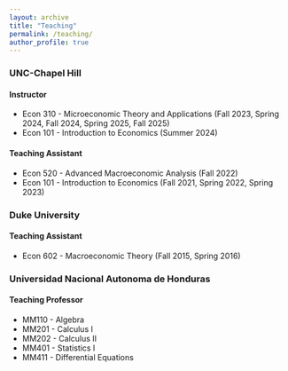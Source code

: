 ```yaml
---
layout: archive
title: "Teaching"
permalink: /teaching/
author_profile: true
---
```


### UNC-Chapel Hill
#### Instructor
* Econ 310 - Microeconomic Theory and Applications (Fall 2023, Spring 2024, Fall 2024, Spring 2025, Fall 2025)
* Econ 101 - Introduction to Economics (Summer 2024)

#### Teaching Assistant
* Econ 520 - Advanced Macroeconomic Analysis (Fall 2022)
* Econ 101 - Introduction to Economics (Fall 2021, Spring 2022, Spring 2023)

### Duke University
#### Teaching Assistant
* Econ 602 - Macroeconomic Theory (Fall 2015, Spring 2016)

### Universidad Nacional Autonoma de Honduras
#### Teaching Professor
* MM110 - Algebra
* MM201 - Calculus I
* MM202 - Calculus II
* MM401 - Statistics I
* MM411 - Differential Equations
